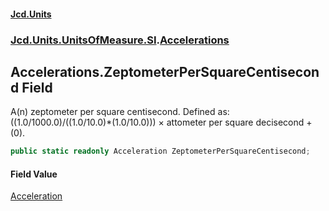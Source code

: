 #### [Jcd.Units](index.md 'index')
### [Jcd.Units.UnitsOfMeasure.SI](Jcd.Units.UnitsOfMeasure.SI.md 'Jcd.Units.UnitsOfMeasure.SI').[Accelerations](Accelerations.md 'Jcd.Units.UnitsOfMeasure.SI.Accelerations')

## Accelerations.ZeptometerPerSquareCentisecond Field

A(n) zeptometer per square centisecond. Defined as: ((1.0/1000.0)/((1.0/10.0)*(1.0/10.0))) × attometer per square decisecond + (0).

```csharp
public static readonly Acceleration ZeptometerPerSquareCentisecond;
```

#### Field Value
[Acceleration](Acceleration.md 'Jcd.Units.UnitTypes.Acceleration')